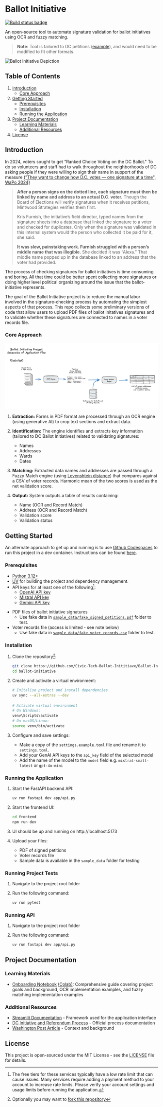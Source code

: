 # Ballot Initiative

[![Build status badge](https://github.com/Civic-Tech-Ballot-Inititiave/Ballot-Initiative/actions/workflows/main.yml/badge.svg)](https://github.com/Civic-Tech-Ballot-Inititiave/Ballot-Initiative/actions/workflows/main.yml)

An open-source tool to automate signature validation for ballot initiatives using OCR and fuzzy matching.

> **Note:** Tool is tailored to DC petitions ([example](sample_data/fake_signed_petitions.pdf)), and would need to be modified to fit other formats.

![Ballot Initiative Depiction](app/streamlit-frontend.png)

## Table of Contents

1. [Introduction](#introduction)
   - [Core Approach](#core-approach)
2. [Getting Started](#getting-started)
   - [Prerequisites](#prerequisites)
   - [Installation](#installation)
   - [Running the Application](#running-the-application)
3. [Project Documentation](#project-documentation)
   - [Learning Materials](#learning-materials)
   - [Additional Resources](#additional-resources)
4. [License](#license)

## Introduction

In 2024, voters sought to get "Ranked Choice Voting on the DC Ballot." To do so volunteers and staff had to walk throughout the neighborhoods of DC asking people if they were willing to sign their name in support of the measure
[("They want to change how D.C. votes — one signature at a time", WaPo 2024)](https://www.washingtonpost.com/dc-md-va/2024/05/22/dc-voting-ballot-initiative-signatures/)

> **After a person signs on the dotted line, each signature must then be linked by name and address to an actual D.C. voter.** Though the Board of Elections will verify signatures when it receives petitions, Mintwood Strategies verifies them first.
>
> Kris Furnish, the initiative’s field director, typed names from the signature sheets into a database that linked the signature to a voter and checked for duplicates. Only when the signature was validated in this internal system would the person who collected it be paid for it, she said.
>
> **It was slow, painstaking work. Furnish struggled with a person’s middle name that was illegible.** She decided it was “Alexa.” That middle name popped up in the database linked to an address that the voter had provided.

The process of checking signatures for ballot initiatives is time consuming and boring. All that time could be better spent collecting more signatures or doing higher level political organizing around the issue that the ballot-initiative represents.

The goal of the Ballot Initiative project is to reduce the manual labor involved in the signature-checking process by automating the simplest aspects of that process. This repo collects some preliminary versions of code that allow users to upload PDF files of ballot initatives signatures and to validate whether these signatures are connected to names in a voter records file.

### Core Approach

![Core Algorithm](app/ballot_initiative_schematic.png)

1. **Extraction:** Forms in PDF format are processed through an OCR engine (using generative AI) to crop text sections and extract data.

2. **Identification:** The engine identifies and extracts key information (tailored to DC Ballot Initiatives) related to validating signatures:

   - Names
   - Addresses
   - Wards
   - Dates

3. **Matching:** Extracted data names and addresses are passed through a Fuzzy Match engine (using [Levenshtein distance](https://en.wikipedia.org/wiki/Levenshtein_distance)) that compares against a CSV of voter records. Harmonic mean of the two scores is used as the net validation score.

4. **Output:** System outputs a table of results containing:
   - Name (OCR and Record Match)
   - Address (OCR and Record Match)
   - Validation score
   - Validation status

## Getting Started

An alternate approach to get up and running is to use [Github Codespaces](https://github.com/features/codespaces) to run this project in a dev container. Instructions can be found [here](.devcontainer/Codespaces.md).

### Prerequisites

- [Python 3.12+](https://wiki.python.org/moin/BeginnersGuide/Download)
- [UV](https://docs.astral.sh/uv/getting-started/installation/) for building the project and dependency management.
- API keys for at least one of the following[^1]:
  - [OpenAI API key](https://help.openai.com/en/articles/4936850-where-do-i-find-my-openai-api-key)
  - [Mistral API key](https://docs.mistral.ai/getting-started/quickstart/)
  - [Gemini API key](https://ai.google.dev/gemini-api/docs/api-key)

[^1]: The free tiers for these services typically have a low rate limit that can cause issues. Many services require adding a payment method to your account to increase rate limits. Please verify your account settings and usage limits before running the application.

- PDF files of ballot initiative signatures
  - Use fake data in [`sample_data/fake_signed_petitions.pdf`](sample_data/fake_signed_petitions.pdf) folder to test.
- Voter records file (access is limited - see note below)
  - Use fake data in [`sample_data/fake_voter_records.csv`](sample_data/fake_voter_records.csv) folder to test.

### Installation

1. Clone the repository[^2]:

   ```bash
   git clone https://github.com/Civic-Tech-Ballot-Inititiave/Ballot-Initiative.git
   cd ballot-initiative
   ```

   [^2]: Optionally you may want to [fork this repository](https://github.com/Civic-Tech-Ballot-Inititiave/Ballot-Initiative/fork)

2. Create and activate a virtual environment:

   ```bash
   # Initalise project and install dependencies
   uv sync --all-extras --dev

   # Activate virtual environment
   # On Windows:
   venv\Scripts\activate
   # On macOS/Linux:
   source venv/bin/activate
   ```

3. Configure and save settings:
   - Make a copy of the `settings.example.toml` file and rename it to `settings.toml`.
   - Add your GenAI API keys to the `api_key` field of the selected model
   - Add the name of the model to the `model` field e.g. `mistral-small-latest` or `gpt-4o-mini`

### Running the Application

1. Start the FastAPI backend API:

   ```bash
   uv run fastapi dev app/api.py
   ```

2. Start the frontend UI:

   ```bash
   cd frontend
   npm run dev
   ```

3. UI should be up and running on http://localhost:5173

4. Upload your files:
   - PDF of signed petitions
   - Voter records file
   - Sample data is available in the `sample_data` folder for testing

### Running Project Tests

1. Navigate to the project root folder
2. Run the following command:

   ```bash
   uv run pytest
   ```

### Running API

1. Navigate to the project root folder
2. Run the following command:

   ```bash
   uv run fastapi dev app/api.py
   ```

## Project Documentation

### Learning Materials

- [Onboarding Notebook](notebooks/2025-01-20-onboarding-notebook.ipynb) [(Colab)](https://githubtocolab.com/Civic-Tech-Ballot-Inititiave/Ballot-Initiative/blob/main/notebooks/onboarding_notebook_colab.ipynb): Comprehensive guide covering project goals and background, OCR implementation examples, and fuzzy matching implementation examples

### Additional Resources

- [Streamlit Documentation](https://docs.streamlit.io/get-started) - Framework used for the application interface
- [DC Initiative and Referendum Process](https://code.dccouncil.gov/us/dc/council/code/sections/1-1001.16) - Official process documentation
- [Washington Post Article](https://www.washingtonpost.com/dc-md-va/2024/05/22/dc-voting-ballot-initiative-signatures/) - Context and background

## License

This project is open-sourced under the MIT License - see the [LICENSE](LICENSE.md) file for details.
